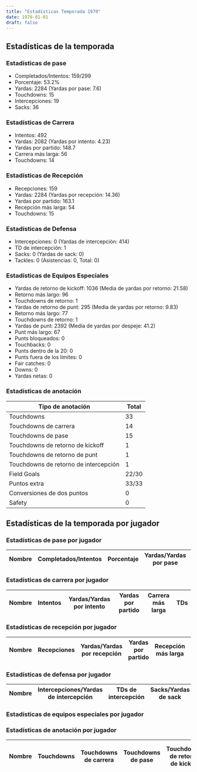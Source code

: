 ```yaml
---
title: "Estadísticas Temporada 1970"
date: 1970-01-01
draft: false
---
```


## Estadísticas de la temporada
### Estadísticas de pase
* Completados/Intentos: 159/299
* Porcentaje: 53.2%
* Yardas: 2284 (Yardas por pase: 7.6)
* Touchdowns: 15
* Intercepciones: 19
* Sacks: 36

### Estadísticas de Carrera
* Intentos: 492
* Yardas: 2082 (Yardas por intento: 4.23)
* Yardas por partido: 148.7
* Carrera más larga: 56
* Touchdowns: 14

### Estadísticas de Recepción
* Recepciones: 159
* Yardas: 2284 (Yardas por recepción: 14.36)
* Yardas por partido: 163.1
* Recepción más larga: 54
* Touchdowns: 15

### Estadísticas de Defensa
* Intercepciones: 0 (Yardas de intercepción: 414)
* TD de intercepción: 1
* Sacks: 0 (Yardas de sack: 0)
* Tackles: 0 (Asistencias: 0, Total: 0)

### Estadísticas de Equipos Especiales
* Yardas de retorno de kickoff: 1036 (Media de yardas por retorno: 21.58)
* Retorno más largo: 96
* Touchdowns de retorno: 1
* Yardas de retorno de punt: 295 (Media de yardas por retorno: 9.83)
* Retorno más largo: 77
* Touchdowns de retorno: 1
* Yardas de punt: 2392 (Media de yardas por despeje: 41.2)
* Punt más largo: 67
* Punts bloqueados: 0
* Touchbacks: 0
* Punts dentro de la 20: 0
* Punts fuera de los límites: 0
* Fair catches: 0
* Downs: 0
* Yardas netas: 0

### Estadísticas de anotación
| Tipo de anotación | Total |
|-------------------|-------|
| Touchdowns | 33 |
| Touchdowns de carrera | 14 |
| Touchdowns de pase | 15 |
| Touchdowns de retorno de kickoff | 1 |
| Touchdowns de retorno de punt | 1 |
| Touchdowns de retorno de intercepción | 1 |
| Field Goals | 22/30 |
| Puntos extra | 33/33 |
| Conversiones de dos puntos | 0 |
| Safety | 0 |

## Estadísticas de la temporada por jugador
### Estadísticas de pase por jugador
| Nombre | Completados/Intentos | Porcentaje | Yardas/Yardas por pase | TDs | Intercepciones | Sacks |
|--------|----------------------|------------|------------------------|-----|----------------|-------|


### Estadísticas de carrera por jugador
| Nombre | Intentos | Yardas/Yardas por intento | Yardas por partido | Carrera más larga | TDs |
|--------|----------|--------------------------|--------------------|-------------------|-----|


### Estadísticas de recepción por jugador
| Nombre | Recepciones | Yardas/Yardas por recepción | Yardas por partido | Recepción más larga | TDs |
|--------|-------------|----------------------------|--------------------|---------------------|-----|


### Estadísticas de defensa por jugador
| Nombre | Intercepciones/Yardas de intercepción | TDs de intercepción | Sacks/Yardas de sack | Tackles/Asistencias/Total |
|--------|--------------------------------------|---------------------|-----------------------|--------------------------|


### Estadísticas de equipos especiales por jugador
<!-- Puedes agregar aquí tablas para KickoffReturn, PuntReturn, Punting, Kicking si lo necesitas -->

### Estadísticas de anotación por jugador
| Nombre | Touchdowns | Touchdowns de carrera | Touchdowns de pase | Touchdowns de retorno de kickoff | Touchdowns de retorno de punt | Touchdowns de retorno de intercepción | Field Goals | Puntos extra | Conversiones de dos puntos | Safety |
|--------|------------|----------------|---------------------|----------------------------------|-------------------------------|----------------------------------|------------|--------------|--------------------------|--------|
